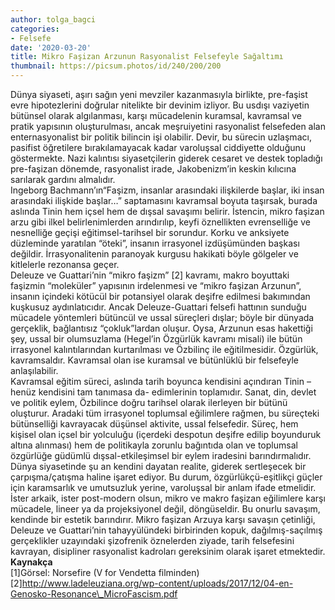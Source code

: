 ```yaml
---
author: tolga_bagci
categories:
- Felsefe
date: '2020-03-20'
title: Mikro Faşizan Arzunun Rasyonalist Felsefeyle Sağaltımı
thumbnail: https://picsum.photos/id/240/200/200
---
```


Dünya siyaseti, aşırı sağın yeni mevziler kazanmasıyla birlikte, pre-faşist evre hipotezlerini doğrular nitelikte bir devinim izliyor. Bu usdışı vaziyetin bütünsel olarak algılanması, karşı mücadelenin kuramsal, kavramsal ve pratik yapısının oluşturulması, ancak meşruiyetini rasyonalist felsefeden alan enternasyonalist bir politik bilincin işi olabilir. Devir, bu sürecin uzlaşmacı, pasifist öğretilere bırakılamayacak kadar varoluşsal ciddiyette olduğunu göstermekte. Nazi kalıntısı siyasetçilerin giderek cesaret ve destek topladığı pre-faşizan dönemde, rasyonalist irade, Jakobenizm’in keskin kılıcına sarılarak gardını almalıdır.  
Ingeborg Bachmann’ın“Faşizm, insanlar arasındaki ilişkilerde başlar, iki insan arasındaki ilişkide başlar…” saptamasını kavramsal boyuta taşırsak, burada aslında Tinin hem içsel hem de dışsal savaşımı belirir. İstencin, mikro faşizan arzu gibi ilkel belirlenimlerden arındırılıp, keyfi öznellikten evrenselliğe ve nesnelliğe geçişi eğitimsel-tarihsel bir sorundur. Korku ve anksiyete düzleminde yaratılan “öteki”, insanın irrasyonel izdüşümünden başkası değildir. İrrasyonalitenin paranoyak kurgusu hakikati böyle gölgeler ve kitlelerle rezonansa geçer.  
Deleuze ve Guattari’nin “mikro faşizm” \[2\] kavramı, makro boyuttaki faşizmin “moleküler” yapısının irdelenmesi ve “mikro faşizan Arzunun”, insanın içindeki kötücül bir potansiyel olarak deşifre edilmesi bakımından kuşkusuz aydınlatıcıdır. Ancak Deleuze-Guattari felsefi hattının sunduğu mücadele yöntemleri bütüncül ve ussal süreçleri dışlar; böyle bir dünyada gerçeklik, bağlantısız “çokluk”lardan oluşur. Oysa, Arzunun esas hakettiği şey, ussal bir olumsuzlama (Hegel’in Özgürlük kavramı misali) ile bütün irrasyonel kalıntılarından kurtarılması ve Özbilinç ile eğitilmesidir. Özgürlük, kavramsaldır. Kavramsal olan ise kuramsal ve bütünlüklü bir felsefeyle anlaşılabilir.  
Kavramsal eğitim süreci, aslında tarih boyunca kendisini açındıran Tinin – henüz kendisini tam tanımasa da- edimlerinin toplamıdır. Sanat, din, devlet ve politik eylem, Özbilince doğru tarihsel olarak ilerleyen bir bütünü oluşturur. Aradaki tüm irrasyonel toplumsal eğilimlere rağmen, bu süreçteki bütünselliği kavrayacak düşünsel aktivite, ussal felsefedir. Süreç, hem kişisel olan içsel bir yolculuğu (içerdeki despotun deşifre edilip boyunduruk altına alınması) hem de politikayla zorunlu bağıntıda olan ve toplumsal özgürlüğe güdümlü dışsal-etkileşimsel bir eylem iradesini barındırmalıdır.  
Dünya siyasetinde şu an kendini dayatan realite, giderek sertleşecek bir çarpışma/çatışma haline işaret ediyor. Bu durum, özgürlükçü-eşitlikçi güçler için karamsarlık ve umutsuzluk yerine, varoluşsal bir anlam ifade etmelidir. İster arkaik, ister post-modern olsun, mikro ve makro faşizan eğilimlere karşı mücadele, lineer ya da projeksiyonel değil, döngüseldir. Bu onurlu savaşım, kendinde bir estetik barındırır. Mikro faşizan Arzuya karşı savaşın çetinliği, Deleuze ve Guattari’nin tahayyülündeki birbirinden kopuk, dağılmış-saçılmış gerçeklikler uzayındaki şizofrenik öznelerden ziyade, tarih felsefesini kavrayan, disipliner rasyonalist kadroları gereksinim olarak işaret etmektedir.  
**Kaynakça**  
\[1\]Görsel: Norsefire (V for Vendetta filminden)  
\[2\]http://www.ladeleuziana.org/wp-content/uploads/2017/12/04-en-Genosko-Resonance\_MicroFascism.pdf